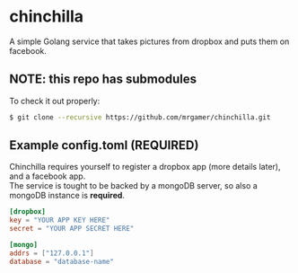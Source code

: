 # chinchilla
A simple Golang service that takes pictures from dropbox and puts them on facebook.

## NOTE: this repo has submodules
To check it out properly:

```bash
$ git clone --recursive https://github.com/mrgamer/chinchilla.git
```

## Example config.toml (REQUIRED)
Chinchilla requires yourself to register a dropbox app (more details later), and a facebook app.  
The service is tought to be backed by a mongoDB server, so also a mongoDB instance is **required**.

```toml
[dropbox]
key = "YOUR APP KEY HERE"
secret = "YOUR APP SECRET HERE"

[mongo]
addrs = ["127.0.0.1"]
database = "database-name"
```
